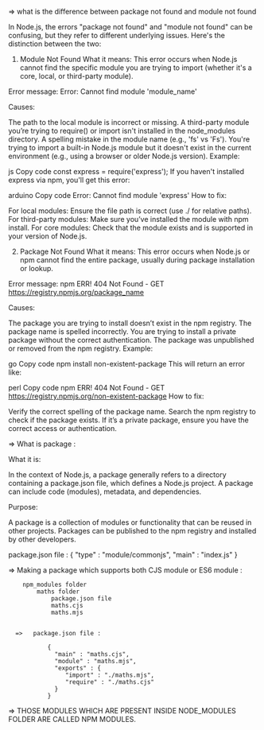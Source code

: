 =>   what is the difference between package not found and module not found


In Node.js, the errors "package not found" and "module not found" can be confusing, but they refer to different underlying issues. Here's the distinction between the two:

1. Module Not Found
What it means: This error occurs when Node.js cannot find the specific module you are trying to import (whether it's a core, local, or third-party module).

Error message: Error: Cannot find module 'module_name'

Causes:

The path to the local module is incorrect or missing.
A third-party module you’re trying to require() or import isn't installed in the node_modules directory.
A spelling mistake in the module name (e.g., 'fs' vs 'Fs').
You're trying to import a built-in Node.js module but it doesn't exist in the current environment (e.g., using a browser or older Node.js version).
Example:

js
Copy code
const express = require('express');
If you haven't installed express via npm, you'll get this error:

arduino
Copy code
Error: Cannot find module 'express'
How to fix:

For local modules: Ensure the file path is correct (use ./ for relative paths).
For third-party modules: Make sure you’ve installed the module with npm install.
For core modules: Check that the module exists and is supported in your version of Node.js.


2. Package Not Found
What it means: This error occurs when Node.js or npm cannot find the entire package, usually during package installation or lookup.

Error message: npm ERR! 404 Not Found - GET https://registry.npmjs.org/package_name

Causes:

The package you are trying to install doesn’t exist in the npm registry.
The package name is spelled incorrectly.
You are trying to install a private package without the correct authentication.
The package was unpublished or removed from the npm registry.
Example:

go
Copy code
npm install non-existent-package
This will return an error like:

perl
Copy code
npm ERR! 404 Not Found - GET https://registry.npmjs.org/non-existent-package
How to fix:

Verify the correct spelling of the package name.
Search the npm registry to check if the package exists.
If it’s a private package, ensure you have the correct access or authentication.



=>    What is package :


What it is:

 In the context of Node.js, a package generally refers to a directory containing a package.json file, which defines a Node.js project. A package can include code (modules), metadata, and dependencies.

Purpose: 

A package is a collection of modules or functionality that can be reused in other projects. Packages can be published to the npm registry and installed by other developers.


package.json file :
{
    "type" : "module/commonjs",
    "main" : "index.js"
}


=>  Making a package which supports both CJS module or ES6 module :

        npm_modules folder
            maths folder
                package.json file
                maths.cjs
                maths.mjs


      =>   package.json file :

               {
                 "main" : "maths.cjs",
                 "module" : "maths.mjs",
                 "exports" : {
                    "import" : "./maths.mjs",
                    "require" : "./maths.cjs"
                 }
               }



=>   THOSE MODULES WHICH ARE PRESENT INSIDE NODE_MODULES FOLDER ARE CALLED NPM MODULES.